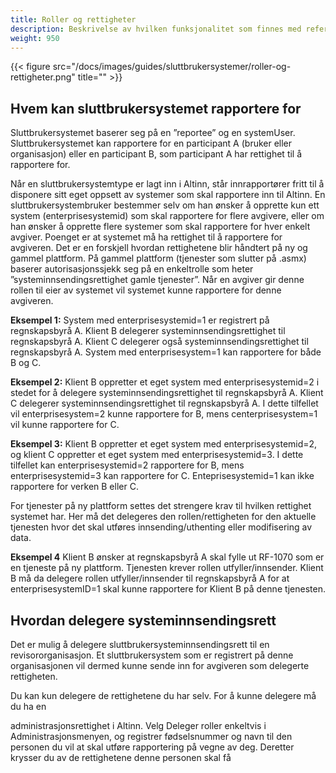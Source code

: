 ```yaml
---
title: Roller og rettigheter
description: Beskrivelse av hvilken funksjonalitet som finnes med referanser til hvilke web services som benyttes
weight: 950
---
```


{{< figure src="/docs/images/guides/sluttbrukersystemer/roller-og-rettigheter.png" title="" >}}

Hvem kan sluttbrukersystemet rapportere for
-------------------------------------------

Sluttbrukersystemet baserer seg på en ”reportee” og en systemUser.  Sluttbrukersystemet kan rapportere for en participant A (bruker eller organisasjon) eller en participant B, som participant A har rettighet til å rapportere for.

Når en sluttbrukersystemtype er lagt inn i Altinn, står innrapportører fritt til å disponere sitt eget oppsett av systemer som skal rapportere inn til Altinn. En sluttbrukersystembruker bestemmer selv om han ønsker å opprette kun ett system (enterprisesystemid) som skal rapportere for flere avgivere, eller om han ønsker å opprette flere systemer som skal rapportere for hver enkelt avgiver. Poenget er at systemet må ha rettighet til å rapportere for avgiveren. Det er en forskjell hvordan rettighetene blir håndtert på ny og gammel plattform. På gammel plattform (tjenester som slutter på .asmx) baserer autorisasjonssjekk seg på en enkeltrolle som heter ”systeminnsendingsrettighet gamle tjenester”. Når en avgiver gir denne rollen til eier av systemet vil systemet kunne rapportere for denne avgiveren.

**Eksempel 1:**
System med enterprisesystemid=1 er registrert på regnskapsbyrå A. Klient B delegerer systeminnsendingsrettighet til regnskapsbyrå A. Klient C delegerer også systeminnsendingsrettighet til regnskapsbyrå A. System med enterprisesystem=1 kan rapportere for både B og C.

**Eksempel 2:**
Klient B oppretter et eget system med enterprisesystemid=2 i stedet for å delegere systeminnsendingsrettighet til regnskapsbyrå A. Klient C delegerer systeminnsendingsrettighet til regnskapsbyrå A. I dette tilfellet vil enterprisesystem=2 kunne rapportere for B, mens centerprisesystem=1 vil kunne rapportere for C.

**Eksempel 3:**
Klient B oppretter et eget system med enterprisesystemid=2, og klient C oppretter et eget system med enterprisesystemid=3. I dette tilfellet kan enterprisesystemid=2 rapportere for B, mens enterprisesystemid=3 kan
rapportere for C. Enteprisesystemid=1 kan ikke rapportere for verken B eller C.

For tjenester på ny plattform settes det strengere krav til hvilken rettighet systemet har. Her må det delegeres den rollen/rettigheten for den aktuelle tjenesten hvor det skal utføres innsending/uthenting eller modifisering av data.

**Eksempel 4**
Klient B ønsker at regnskapsbyrå A skal fylle ut RF-1070 som er en tjeneste på ny plattform. Tjenesten krever rollen utfyller/innsender. Klient B må da delegere rollen utfyller/innsender til regnskapsbyrå A for at enterprisesystemID=1 skal kunne rapportere for Klient B på denne tjenesten.

Hvordan delegere systeminnsendingsrett
--------------------------------------

Det er mulig å delegere sluttbrukersysteminnsendingsrett til en revisororganisasjon. Et sluttbrukersystem som er registrert på denne organisasjonen vil dermed kunne sende inn for avgiveren som delegerte rettigheten.

Du kan kun delegere de rettighetene du har selv. For å kunne delegere må du ha en

administrasjonsrettighet i Altinn. Velg Deleger roller enkeltvis i Administrasjonsmenyen, og registrer fødselsnummer og navn til den personen du vil at skal utføre rapportering på vegne av deg. Deretter krysser du av de rettighetene denne personen skal få